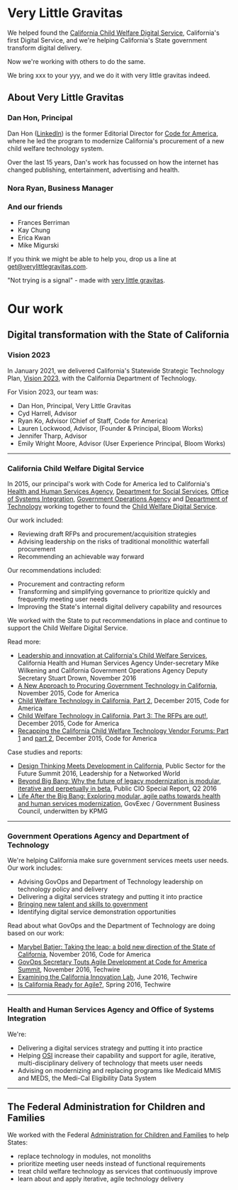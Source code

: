 # Very Little Gravitas

We helped found the [California Child Welfare Digital Service](https://cwds.ca.gov/), California's first Digital Service, and we're helping California's State government transform digital delivery.

Now we're working with others to do the same.

We bring xxx to your yyy, and we do it with very little gravitas indeed.

## About Very Little Gravitas

### Dan Hon, Principal

Dan Hon ([LinkedIn](https://www.linkedin.com/in/danhon/)) is the former Editorial Director for [Code for America](https://www.codeforamerica.org), where he led the program to modernize California's procurement of a new child welfare technology system.

Over the last 15 years, Dan's work has focussed on how the internet has changed publishing, entertainment, advertising and health.


### Nora Ryan, Business Manager



### And our friends

* Frances Berriman
* Kay Chung
* Erica Kwan
* Mike Migurski

If you think we might be able to help you, drop us a line at [get@verylittlegravitas.com](get@verylittlegravitas.com).

"Not trying is a signal" - made with [very little gravitas](/).

# Our work

## Digital transformation with the State of California


### Vision 2023

In January 2021, we delivered California's Statewide Strategic Technology Plan, [Vision 2023](https://vision2023.cdt.ca.gov), with the California Department of Technology. 

For Vision 2023, our team was:

* Dan Hon, Principal, Very Little Gravitas
* Cyd Harrell, Advisor
* Ryan Ko, Advisor (Chief of Staff, Code for America)
* Lauren Lockwood, Advisor, (Founder & Principal, Bloom Works)
* Jennifer Tharp, Advisor
* Emily Wright Moore, Advisor (User Experience Principal, Bloom Works)


---

### California Child Welfare Digital Service

In 2015, our principal's work with Code for America led to California's [Health and Human Services Agency](http://www.chhs.ca.gov), [Department for Social Services](http://www.cdss.ca.gov), [Office of Systems Integration](http://www.cdss.ca.gov), [Government Operations Agency](http://govops.ca.gov) and [Department of Technology](http://www.cio.ca.gov) working together to found the [Child Welfare Digital Service](https://cwds.ca.gov).

Our work included:

* Reviewing draft RFPs and procurement/acquisition strategies
* Advising leadership on the risks of traditional monolithic waterfall procurement
* Recommending an achievable way forward

Our recommendations included:

* Procurement and contracting reform
* Transforming and simplifying governance to prioritize quickly and frequently meeting user needs
* Improving the State's internal digital delivery capability and resources

We worked with the State to put recommendations in place and continue to support the Child Welfare Digital Service.

Read more:

* [Leadership and innovation at California's Child Welfare Services](https://18f.gsa.gov/2016/11/17/leadership-innovation-california-child-welfare-services/), California Health and Human Services Agency Under-secretary Mike Wilkening and California Government Operations Agency Deputy Secretary Stuart Drown, November 2016
* [A New Approach to Procuring Government Technology in California](https://www.codeforamerica.org/blog/2015/11/30/a-new-approach-to-procuring-government-technology-in-california/), November 2015, Code for America
* [Child Welfare Technology in California, Part 2](https://www.codeforamerica.org/blog/2015/12/07/child-welfare-technology-in-california-part-two/), December 2015, Code for America 
* [Child Welfare Technology in California, Part 3: The RFPs are out!](https://www.codeforamerica.org/blog/2015/12/22/child-welfare-technology-in-california-part-3-the-rfps-are-out/), December 2015, Code for America
* [Recapping the California Child Welfare Technology Vendor Forums: Part 1](https://www.codeforamerica.org/blog/2015/12/23/recapping-the-california-child-welfare-technology-vendor-forums-part-1/) and [part 2](https://www.codeforamerica.org/blog/2015/12/23/recapping-the-california-child-welfare-technology-vendor-forums-part-2/), December 2015, Code for America

Case studies and reports:

* [Design Thinking Meets Development in California](https://lnwprogram.org/content/design-thinking-meets-development-california), Public Sector for the Future Summit 2016, Leadership for a Networked World
* [Beyond Big Bang: Why the future of legacy modernization is modular, iterative and perpetually in beta](/assets/public_cio_special_report_beyond_big_bang.pdf), Public CIO Special Report, Q2 2016
* [Life After the Big Bang: Exploring modular, agile paths towards health and human services modernization](http://www.govexec.com/gbc/life-after-big-bang-exploring-modular-agile-paths-toward-health-and-human-services-modernization/), GovExec / Government Business Council, underwitten by KPMG

---

### Government Operations Agency and Department of Technology 

We're helping California make sure government services meets user needs. Our work includes: 

* Advising GovOps and Department of Technology leadership on technology policy and delivery
* Delivering a digital services strategy and putting it into practice
* [Bringing new talent and skills to government](https://github.com/CDTgithub/DigitalServiceOpportunities)
* Identifying digital service demonstration opportunities 

Read about what GovOps and the Department of Technology are doing based on our work:

* [Marybel Batjer: Taking the leap; a bold new direction of the State of California](https://www.youtube.com/watch?v=yb8fZrrDT00), November 2016, Code for America
* [GovOps Secretary Touts Agile Development at Code for America Summit](http://www.techwire.net/news/govops-secretary-touts-agile-development-at-code-for-america-summit.html), November 2016, Techwire
* [Examining the California Innovation Lab](http://www.techwire.net/news/examining-the-california-innovation-lab.html), June 2016, Techwire
* [Is California Ready for Agile?](/assets/techwire_spring_16.pdf), Spring 2016, Techwire

---

### Health and Human Services Agency and Office of Systems Integration

We're:

* Delivering a digital services strategy and putting it into practice
* Helping [OSI](http://osi.ca.gov) increase their capability and support for agile, iterative, multi-disciplinary delivery of technology that meets user needs
* Advising on modernizing and replacing programs like Medicaid MMIS and MEDS, the Medi-Cal Eligibility Data System

---

## The Federal Administration for Children and Families

We worked with the Federal [Administration for Children and Families](https://www.acf.hhs.gov) to help States:

* replace technology in modules, not monoliths
* prioritize meeting user needs instead of functional requirements
* treat child welfare technology as services that continuously improve
* learn about and apply iterative, agile technology delivery 

